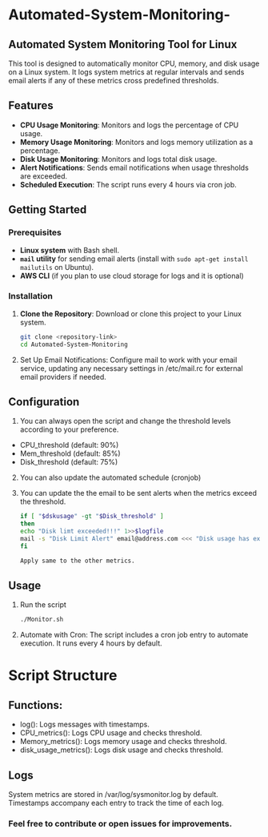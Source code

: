 # Automated-System-Monitoring-

## Automated System Monitoring Tool for Linux

This tool is designed to automatically monitor CPU, memory, and disk usage on a Linux system. It logs system metrics at regular intervals and sends email alerts if any of these metrics cross predefined thresholds. 

## Features
- **CPU Usage Monitoring**: Monitors and logs the percentage of CPU usage.
- **Memory Usage Monitoring**: Monitors and logs memory utilization as a percentage.
- **Disk Usage Monitoring**: Monitors and logs total disk usage.
- **Alert Notifications**: Sends email notifications when usage thresholds are exceeded.
- **Scheduled Execution**: The script runs every 4 hours via cron job.

## Getting Started

### Prerequisites
- **Linux system** with Bash shell.
- **`mail` utility** for sending email alerts (install with `sudo apt-get install mailutils` on Ubuntu).
- **AWS CLI** (if you plan to use cloud storage for logs and it is optional)
  
### Installation
1. **Clone the Repository**: Download or clone this project to your Linux system.
   ```bash
   git clone <repository-link>
   cd Automated-System-Monitoring

2. Set Up Email Notifications: Configure mail to work with your email service, updating any necessary settings in /etc/mail.rc for external email providers if needed.

## Configuration  
1. You can always open the script and change the threshold levels according to your preference. 
- CPU_threshold (default: 90%)
- Mem_threshold (default: 85%)
- Disk_threshold (default: 75%)

2. You can also update the automated schedule (cronjob)

3. You can update the the email to be sent alerts when the metrics exceed the threshold. 
    ```bash 
    if [ "$dskusage" -gt "$Disk_threshold" ]
   then 
    echo "Disk limt exceeded!!!" 1>>$logfile
    mail -s "Disk Limit Alert" email@address.com <<< "Disk usage has exceeded Limit. Kindly review"
   fi 

   Apply same to the other metrics. 


## Usage 

1. Run the script 
   ```bash 
   ./Monitor.sh

2. Automate with Cron: The script includes a cron job entry to automate execution. It runs every 4 hours by default.

# Script Structure
## Functions:
- log(): Logs messages with timestamps.
- CPU_metrics(): Logs CPU usage and checks threshold.
- Memory_metrics(): Logs memory usage and checks threshold.
- disk_usage_metrics(): Logs disk usage and checks threshold.

## Logs
System metrics are stored in /var/log/sysmonitor.log by default. Timestamps accompany each entry to track the time of each log.


### Feel free to contribute or open issues for improvements.